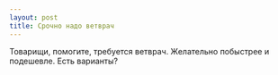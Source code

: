 ```yaml
---
layout: post 
title: Срочно надо ветврач 
--- 
```

Товарищи, помогите, требуется ветврач. Желательно побыстрее и подешевле. Есть варианты?

